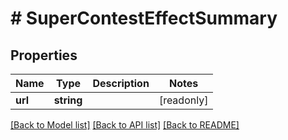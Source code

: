 # # SuperContestEffectSummary

## Properties

Name | Type | Description | Notes
------------ | ------------- | ------------- | -------------
**url** | **string** |  | [readonly]

[[Back to Model list]](../../README.md#models) [[Back to API list]](../../README.md#endpoints) [[Back to README]](../../README.md)
